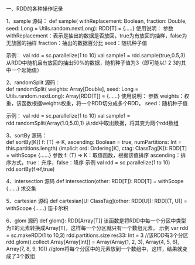 一、RDD的各种操作记录

  1、sample
   源码：
     def sample(
      withReplacement: Boolean,
      fraction: Double,
      seed: Long = Utils.random.nextLong): RDD[T] = {.....}
  使用说明：
  参数
      withReplacement：表示是抽出的数据是否放回，true为有放回的抽样，false为无放回的抽样
      fraction：抽出的数据百分比
      seed：随机种子值
      
  示例：
      val rdd = sc.parallelize(1 to 10)
      val sample1 = rdd.sample(true,0.5,3)
      从RDD中随机且有放回的抽出50%的数据，随机种子值为3（即可能以1 2 3的其中一个起始值）
      
  2、randomSplit
  源码：  
  def randomSplit(
      weights: Array[Double],
      seed: Long = Utils.random.nextLong): Array[RDD[T]] = {......}
  使用说明：
  参数
      weights：权重，该函数根据weights权重，将一个RDD切分成多个RDD。
      seed：随机种子值
      
  示例：
      val rdd = sc.parallelize(1 to 10)
      val sample1 = rdd.randomSplit(Array(1.0,5.0),1)
      从rdd中取出数据，将其变为两个rdd数组

  3、sortBy
  源码：  
  def sortBy[K](
      f: (T) => K,
      ascending: Boolean = true,
      numPartitions: Int = this.partitions.length)
      (implicit ord: Ordering[K], ctag: ClassTag[K]): RDD[T] = withScope {......}
  参数
      f: (T) => K：取值函数，根据该值排序
      ascending：排序方式，true：升序，false：降序
  示例
      val rdd = sc.parallelize(1 to 10)
      rdd.sortBy(f=>f,true)
      
  4、intersection 
  源码
      def intersection(other: RDD[T]): RDD[T] = withScope {......}
  求交集
  
  5、cartesian
  源码
      def cartesian[U: ClassTag](other: RDD[U]): RDD[(T, U)] = withScope {......}
  笛卡尔积
  
  6、glom
  源码
      def glom(): RDD[Array[T]]
      该函数是将RDD中每一个分区中类型为T的元素转换成Array[T]，这样每一个分区就只有一个数组元素。
  示例
      var rdd = sc.makeRDD(1 to 10,3)
      rdd.partitions.size
      res33: Int = 3  //该RDD有3个分区
      rdd.glom().collect
      Array[Array[Int]] = Array(Array(1, 2, 3), Array(4, 5, 6), Array(7, 8, 9, 10))
      //glom将每个分区中的元素放到一个数组中，这样，结果就变成了3个数组
  
      
      
      
      
      
      
      
      
      
      
